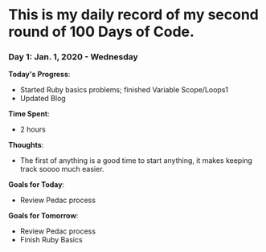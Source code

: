 # This is my daily record of my second round of 100 Days of Code. 

### Day 1: Jan. 1, 2020 - Wednesday

**Today's Progress**: 
- Started Ruby basics problems; finished Variable Scope/Loops1
- Updated Blog

**Time Spent**: 
- 2 hours

**Thoughts**: 
- The first of anything is a good time to start anything, it makes keeping track soooo much easier. 

**Goals for Today**: 
- Review Pedac process


**Goals for Tomorrow**: 
- Review Pedac process
- Finish Ruby Basics
